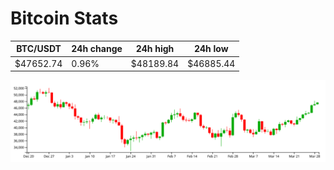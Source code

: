 # Bitcoin Stats

BTC/USDT|24h change|24h high|24h low|
|---|---|---|---|
|$47652.74|0.96%|$48189.84|$46885.44|

<img src="./chart.svg">
